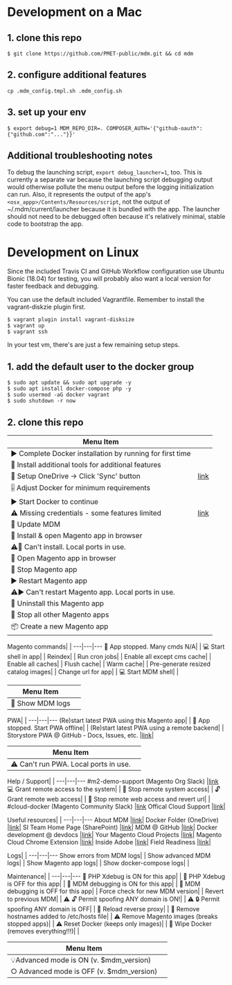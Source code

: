 # Development on a Mac

## 1. clone this repo

```
$ git clone https://github.com/PMET-public/mdm.git && cd mdm
```

## 2. configure additional features

```
cp .mdm_config.tmpl.sh .mdm_config.sh
```

## 3. set up your env

```
$ export debug=1 MDM_REPO_DIR=. COMPOSER_AUTH='{"github-oauth":{"github.com":"..."}}'
```

## Additional troubleshooting notes

To debug the launching script, `export debug_launcher=1`, too. This is currently a separate var because the launching script debugging output would otherwise pollute the menu output before the logging initialization can run. Also, it represents the output of the app's `<osx_appp>/Contents/Resources/script`, not the output of ~/.mdm/current/launcher because it is bundled with the app.  The launcher should not need to be debugged often because it's relatively minimal, stable code to bootstrap the app.

# Development on Linux

Since the included Travis CI and GitHub Workflow configuration use Ubuntu Bionic (18.04) for testing, you will probably also want a local version for faster feedback and debugging.

You can use the default included Vagrantfile. Remember to install the vagrant-diskzie plugin first.

```
$ vagrant plugin install vagrant-disksize
$ vagrant up
$ vagrant ssh
```

In your test vm, there's are just a few remaining setup steps.

## 1. add the default user to the docker group

```
$ sudo apt update && sudo apt upgrade -y
$ sudo apt install docker-compose php -y
$ sudo usermod -aG docker vagrant
$ sudo shutdown -r now
```

## 2. clone this repo

Menu Item|   |
---|----
▶️ Complete Docker installation by running for first time|   |
🔼 Install additional tools for additional features|   |
🔄 Setup OneDrive -> Click 'Sync' button |[link](https://adobe.sharepoint.com/sites/SITeam/Shared%20Documents/adobe-internal/docker)|
🎚 Adjust Docker for minimum requirements|   |
▶️ Start Docker to continue|   |
⚠️ Missing credentials - some features limited |[link](https://devdocs.magento.com/guides/v2.4/install-gde/prereq/dev_install.html#instgde-prereq-compose-clone-auth)|
🔄 Update MDM|   |
🔼 Install & open Magento app in browser|   |
⚠️🔼 Can't install. Local ports in use.|   |
🚀 Open Magento app in browser|   |
🛑 Stop Magento app|   |
▶️ Restart Magento app|   |
⚠️▶️ Can't restart Magento app. Local ports in use.|   |
🚨 Uninstall this Magento app|   |
🛑 Stop all other Magento apps|   |
📦 Create a new Magento app|   |


Magento commands|   |
---|---|---
🛑 App stopped. Many cmds N/A|   |
💻 Start shell in app|   |
Reindex|   |
Run cron jobs|   |
Enable all except cms cache|   |
Enable all caches|   |
Flush cache|   |
Warm cache|   |
Pre-generate resized catalog images|   |
Change url for app|   |
💻 Start MDM shell|   |


Menu Item|   |
---|----
📝 Show MDM logs|   |


PWA|   |
---|---|---
(Re)start latest PWA using this Magento app|   |
🛑 App stopped. Start PWA offline|   |
(Re)start latest PWA using a remote backend|   |
Storystore PWA @ GitHub - Docs, Issues, etc. |[link](https://github.com/PMET-public/storystore-pwa/blob/master/README.md)|

Menu Item|   |
---|----
⚠️ Can't run PWA. Local ports in use.|   |


Help / Support|   |
---|---|---
#m2-demo-support (Magento Org Slack) |[link](slack://channel?team=T016XBMUQLA&id=C018FCG0HHS)
💻 Grant remote access to the system|   |
🛑 Stop remote system access|   |
🔓 Grant remote web access|   |
🛑 Stop remote web access and revert url|   |
#cloud-docker (Magento Community Slack) |[link](slack://channel?team=T4YUW69CM&id=CJ6F3F8NS)
Offical Cloud Support |[link](https://support.magento.com/hc/en-us/requests)|


Useful resources|   |
---|---|---
About MDM |[link](https://adobe.sharepoint.com/sites/SITeam/SitePages/local-demo-solution-using-docker.aspx)|
Docker Folder (OneDrive) |[link](https://adobe.sharepoint.com/sites/SITeam/Shared%20Documents/adobe-internal/docker)|
SI Team Home Page (SharePoint) |[link](https://adobe.sharepoint.com/sites/SITeam/SitePages/home.aspx)|
MDM @ GitHub |[link](https://github.com/pmet-public/mdm)|
Docker development @ devdocs |[link](https://devdocs.magento.com/cloud/docker/docker-development.html)|
Your Magento Cloud Projects |[link](https://demo.magento.cloud/projects/)|
Magento Cloud Chrome Extension |[link](https://github.com/PMET-public/magento-cloud-extension)|
Inside Adobe |[link](https://inside.corp.adobe.com/)|
Field Readiness |[link](https://fieldreadiness-adobe.highspot.com/spots/5cba1d07659e93677419f707)|

Logs|   |
---|---|---
Show errors from MDM logs|   |
Show advanced MDM logs|   |
Show Magento app logs|   |
Show docker-compose logs|   |

Maintenance|   |
---|---|---
🐞 PHP Xdebug is ON for this app|   |
🐞 PHP Xdebug is OFF for this app|   |
🐞 MDM debugging is ON for this app|   |
🐞 MDM debugging is OFF for this app|   |
Force check for new MDM version|   |
Revert to previous MDM|   |
⚠️  🔓 Permit spoofing ANY domain is ON!|   |
⚠️  🔒 Permit spoofing ANY domain is OFF|   |
🔄 Reload reverse proxy|   |
🧹 Remove hostnames added to /etc/hosts file|   |
⚠️  Remove Magento images (breaks stopped apps)|   |
⚠️  Reset Docker (keeps only images)|   |
🚨 Wipe Docker (removes everything!!!)|   |

Menu Item|   |
---|----
💡Advanced mode is ON             (v. $mdm_version)|   |
○ Advanced mode is OFF            (v. $mdm_version)|   |



